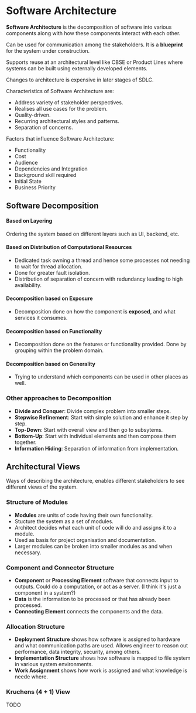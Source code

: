 # Software Architecture

**Software Architecture** is the decomposition of software into various components along with how these components interact with each other.

Can be used for communication among the stakeholders. It is a **blueprint** for the system under construction.

Supports reuse at an architectural level like CBSE or Product Lines where systems can be built using externally developed elements.

Changes to architecture is expensive in later stages of SDLC.

Characteristics of Software Architecture are:

- Address variety of stakeholder perspectives.
- Realises all use cases for the problem.
- Quality-driven.
- Recurring architectural styles and patterns.
- Separation of concerns.

Factors that influence Software Architecture:

- Functionality
- Cost
- Audience
- Dependencies and Integration
- Background skill required
- Initial State
- Business Priority

## Software Decomposition

#### Based on Layering

Ordering the system based on different layers such as UI, backend, etc.

#### Based on Distribution of Computational Resources

- Dedicated task owning a thread and hence some processes not needing to wait for thread allocation.
- Done for greater fault isolation.
- Distribution of separation of concern with redundancy leading to high availability.

#### Decomposition based on Exposure

- Decomposition done on how the component is **exposed**, and what services it consumes.

#### Decomposition based on Functionality

- Decomposition done on the features or functionality provided. Done by grouping within the problem domain.

#### Decomposition based on Generality

- Trying to understand which components can be used in other places as well.

### Other approaches to Decomposition

- **Divide and Conquer**: Divide complex problem into smaller steps.
- **Stepwise Refinement**: Start with simple solution and enhance it step by step.
- **Top-Down**: Start with overall view and then go to subsytems.
- **Bottom-Up**: Start with individual elements and then compose them together.
- **Information Hiding**: Separation of information from implementation.


## Architectural Views

Ways of describing the architecture, enables different stakeholders to see different views of the system. 

### Structure of Modules

- **Modules** are units of code having their own functionality.
- Stucture the system as a set of modules.
- Architect decides what each unit of code will do and assigns it to a module.
- Used as basis for project organisation and documentation.
- Larger modules can be broken into smaller modules as and when necessary.

### Component and Connector Structure

- **Component** or **Processing Element** software that connects input to outputs. Could do a computation, or act as a server. (I think it's just a component in a system?)
- **Data** is the information to be processed or that has already been processed.
- **Connecting Element** connects the components and the data.

### Allocation Structure

- **Deployment Structure** shows how software is assigned to hardware and what communication paths are used. Allows engineer to reason out performance, data integrity, security, among others.
- **Implementation Structure** shows how software is mapped to file system in various system environments.
- **Work Assignment** shows how work is assigned and what knowledge is neede where.

### Kruchens (4 + 1) View

TODO